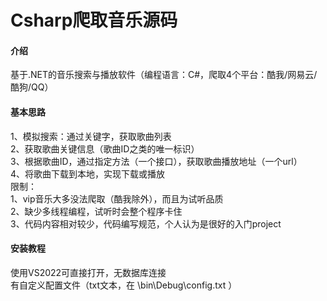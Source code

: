 ﻿# Csharp爬取音乐源码

#### 介绍
基于.NET的音乐搜索与播放软件（编程语言：C#，爬取4个平台：酷我/网易云/酷狗/QQ）


#### 基本思路
1、模拟搜索：通过关键字，获取歌曲列表<br />
2、获取歌曲关键信息（歌曲ID之类的唯一标识）<br />
3、根据歌曲ID，通过指定方法（一个接口），获取歌曲播放地址（一个url）<br />
4、将歌曲下载到本地，实现下载或播放<br />
限制：<br />
1、vip音乐大多没法爬取（酷我除外），而且为试听品质<br />
2、缺少多线程编程，试听时会整个程序卡住<br />
3、代码内容相对较少，代码编写规范，个人认为是很好的入门project


#### 安装教程
使用VS2022可直接打开，无数据库连接<br />
有自定义配置文件（txt文本，在 \bin\Debug\config.txt ）
